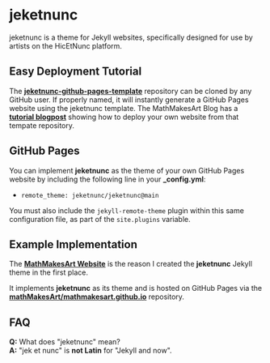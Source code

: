 # jeketnunc
jeketnunc is a theme for Jekyll websites, specifically designed for use by artists on the HicEtNunc platform.

## Easy Deployment Tutorial
The [**jeketnunc-github-pages-template**](https://github.com/jeketnunc/jeketnunc-github-pages-template) repository can be cloned by any GitHub user. If properly named, it will instantly generate a GitHub Pages website using the jeketnunc template.
The MathMakesArt Blog has a [**tutorial blogpost**](https://mathmakes.art/blog/2020/04/10/how-to-create-your-own-jeketnunc-website.html) showing how to deploy your own website from that tempate repository.

## GitHub Pages
You can implement **jeketnunc** as the theme of your own GitHub Pages website by including the following line in your **_config.yml**:
 - `remote_theme: jeketnunc/jeketnunc@main`

You must also include the `jekyll-remote-theme` plugin within this same configuration file, as part of the `site.plugins` variable.

## Example Implementation
The [**MathMakesArt Website**](https://mathmakes.art) is the reason I created the **jeketnunc** Jekyll theme in the first place.

It implements **jeketnunc** as its theme and is hosted on GitHub Pages via the [**mathMakesArt/mathmakesart.github.io**](https://github.com/mathMakesArt/mathmakesart.github.io) repository.

## FAQ
**Q:** What does "jeketnunc" mean?<br />
**A:** "jek et nunc" is **not Latin** for "Jekyll and now".
